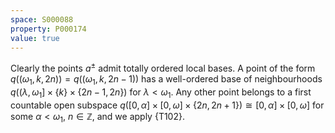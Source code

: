 ```yaml
---
space: S000088
property: P000174
value: true
---
```


Clearly the points $a^\pm$ admit totally ordered local bases.
A point of the form $q((\omega_1,k,2n))=q((\omega_1,k,2n-1))$ has a well-ordered base of neighbourhoods
$q((\lambda,\omega_1]\times\{k\}\times\{2n-1,2n\})$ for $\lambda<\omega_1$.
Any other point belongs to a first countable open subspace
$q([0,\alpha]\times[0,\omega]\times\{2n,2n+1\})\cong [0,\alpha]\times[0,\omega]$ for some $\alpha<\omega_1$, $n\in\mathbb Z$, and we apply {T102}.
